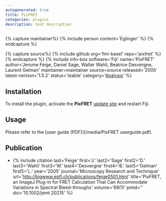 ```yaml
---
autogenerated: true
title: PixFRET
categories: plugins
description: test description
---
```



{% capture maintainer%}
{% include person content='Eglinger' %}
{% endcapture %}

{% capture source%}
{% include github org='fmi-basel' repo='pixfret' %}
{% endcapture %}
{% include info-box software='Fiji' name='PixFRET' author='Jerome Feige, Daniel Sage, Walter Wahli, Beatrice Desvergne, Laurent Gelman' maintainer=maintainer source=source released='2005' latest-version='1.5.2' status='stable' category='[Analysis](Category_Analysis)' %}

Installation
------------

To install the plugin, activate the **PixFRET** [update site](/update-sites/following) and restart Fiji.

Usage
-----

Please refer to the [user guide (PDF)](/media/PixFRET userguide.pdf).

Publication
-----------

-   {% include citation last='Feige' first='J.' last2='Sage' first2='D.' last3='Wahli' first3='W.' last4='Desvergne' first4='B.' last5='Gelman' first5='L.' year='2005' journal='Microscopy Research and Technique' url='http://bigwww.epfl.ch/publications/feige0501.html' title='PixFRET, an ImageJ Plug-in for FRET Calculation That Can Accommodate Variations in Spectral Bleed-throughs' volume='68(1)' pmid='' doi='10.1002/jemt.20215' %}
